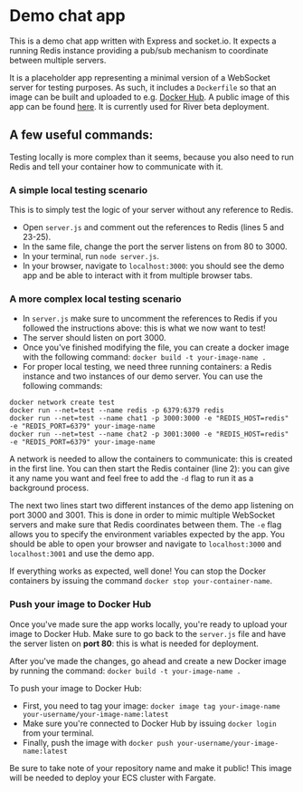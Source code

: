 # Demo chat app

This is a demo chat app written with Express and socket.io. It expects a running Redis instance providing a pub/sub mechanism to coordinate between multiple servers.

It is a placeholder app representing a minimal version of a WebSocket server for testing purposes. As such, it includes a `Dockerfile` so that an image can be built and uploaded to e.g. [Docker Hub](https://hub.docker.com/). A public image of this app can be found [here](https://hub.docker.com/repository/docker/catherinemond/river-demo-redis). It is currently used for River beta deployment.

## A few useful commands:

Testing locally is more complex than it seems, because you also need to run Redis and tell your container how to communicate with it.

### A simple local testing scenario

This is to simply test the logic of your server without any reference to Redis.

- Open `server.js` and comment out the references to Redis (lines 5 and 23-25).
- In the same file, change the port the server listens on from 80 to 3000.
- In your terminal, run `node server.js`.
- In your browser, navigate to `localhost:3000`: you should see the demo app and be able to interact with it from multiple browser tabs.

### A more complex local testing scenario

- In `server.js` make sure to uncomment the references to Redis if you followed the instructions above: this is what we now want to test!
- The server should listen on port 3000.
- Once you've finished modifying the file, you can create a docker image with the following command: `docker build -t your-image-name .`
- For proper local testing, we need three running containers: a Redis instance and two instances of our demo server. You can use the following commands:

```
docker network create test
docker run --net=test --name redis -p 6379:6379 redis
docker run --net=test --name chat1 -p 3000:3000 -e "REDIS_HOST=redis" -e "REDIS_PORT=6379" your-image-name
docker run --net=test --name chat2 -p 3001:3000 -e "REDIS_HOST=redis" -e "REDIS_PORT=6379" your-image-name
```

A network is needed to allow the containers to communicate: this is created in the first line. You can then start the Redis container (line 2): you can give it any name you want and feel free to add the `-d` flag to run it as a background process.

The next two lines start two different instances of the demo app listening on port 3000 and 3001. This is done in order to mimic multiple WebSocket servers and make sure that Redis coordinates between them. The `-e` flag allows you to specify the environment variables expected by the app. You should be able to open your browser and navigate to `localhost:3000` and `localhost:3001` and use the demo app.

If everything works as expected, well done! You can stop the Docker containers by issuing the command `docker stop your-container-name`.

### Push your image to Docker Hub

Once you've made sure the app works locally, you're ready to upload your image to Docker Hub. Make sure to go back to the `server.js` file and have the server listen on **port 80**: this is what is needed for deployment.

After you've made the changes, go ahead and create a new Docker image by running the command: `docker build -t your-image-name .`

To push your image to Docker Hub:

- First, you need to tag your image: `docker image tag your-image-name your-username/your-image-name:latest`
- Make sure you're connected to Docker Hub by issuing `docker login` from your terminal.
- Finally, push the image with `docker push your-username/your-image-name:latest`

Be sure to take note of your repository name and make it public! This image will be needed to deploy your ECS cluster with Fargate.
